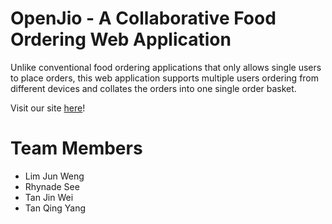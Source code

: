 # OpenJio - A Collaborative Food Ordering Web Application

Unlike conventional food ordering applications that only allows single users to place orders, this web application supports 
multiple users ordering from different devices and collates the orders into one single order basket.

Visit our site <a href="https://openjio.herokuapp.com">here</a>!

# Team Members 
<ul>
  <li> Lim Jun Weng </li>
  <li> Rhynade See </li>
  <li> Tan Jin Wei </li>
  <li> Tan Qing Yang </li>
</ul
